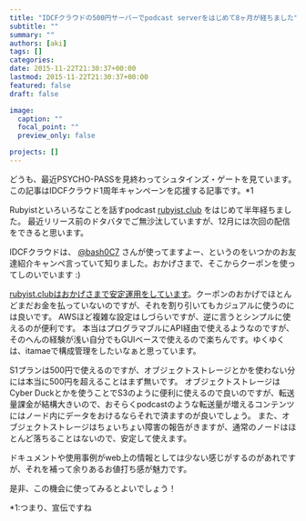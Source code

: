 ```yaml
---
title: "IDCFクラウドの500円サーバーでpodcast serverをはじめて8ヶ月が経ちました"
subtitle: ""
summary: ""
authors: [aki]
tags: []
categories: 
date: 2015-11-22T21:30:37+00:00
lastmod: 2015-11-22T21:30:37+00:00
featured: false
draft: false

image:
  caption: ""
  focal_point: ""
  preview_only: false

projects: []
---
```

どうも、最近PSYCHO-PASSを見終わってシュタインズ・ゲートを見ています。 この記事はIDCFクラウド1周年キャンペーンを応援する記事です。\*1

Rubyistといろいろなことを話すpodcast [rubyist.club](http://rubyist.club/) をはじめて半年経ちました。 最近リリース前のドタバタでご無沙汰していますが、12月には次回の配信をできると思います。

IDCFクラウドは、 [@bash0C7](https://twitter.com/bash0C7) さんが使ってますよー、というのをいつかのお友達紹介キャンペ言っていて知りました。おかげさまで、そこからクーポンを使ってしのいでいます :)

[rubyist.clubはおかげさまで安定運用をしています](http://chezou.hatenablog.com/entry/2015/06/07/210000)。クーポンのおかげでほとんどまだお金を払っていないのですが、それを割り引いてもカジュアルに使うのには良いです。 AWSほど複雑な設定はしづらいですが、逆に言うとシンプルに使えるのが便利です。 本当はプログラマブルにAPI経由で使えるようなのですが、そのへんの経験が浅い自分でもGUIベースで使えるので楽ちんです。ゆくゆくは、itamaeで構成管理をしたいなぁと思っています。

S1プランは500円で使えるのですが、オブジェクトストレージとかを使わない分には本当に500円を超えることはまず無いです。 オブジェクトストレージはCyber Duckとかを使うことでS3のように便利に使えるので良いのですが、転送量課金が結構大きいので、おそらくpodcastのような転送量が増えるコンテンツにはノード内にデータをおけるならそれで済ますのが良いでしょう。 また、オブジェクトストレージはちょいちょい障害の報告がきますが、通常のノードはほとんど落ちることはないので、安定して使えます。

ドキュメントや使用事例がweb上の情報としては少ない感じがするのがあれですが、それを補って余りあるお値打ち感が魅力です。

是非、この機会に使ってみるとよいでしょう！

\*1:つまり、宣伝ですね


